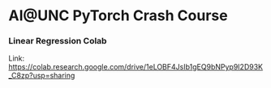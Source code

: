 # AI@UNC PyTorch Crash Course

### Linear Regression Colab
Link: https://colab.research.google.com/drive/1eLOBF4JsIb1gEQ9bNPyp9I2D93K_C8zp?usp=sharing

